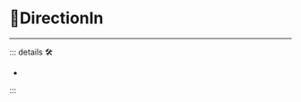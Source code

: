 # 🔻<via>DirectionIn</via>

---

<!-- =================================================== -->
<!-- =================================================== -->
<!-- =================================================== -->
<!-- =================================================== -->
<!-- =================================================== -->
::: details 🛠

-

:::
